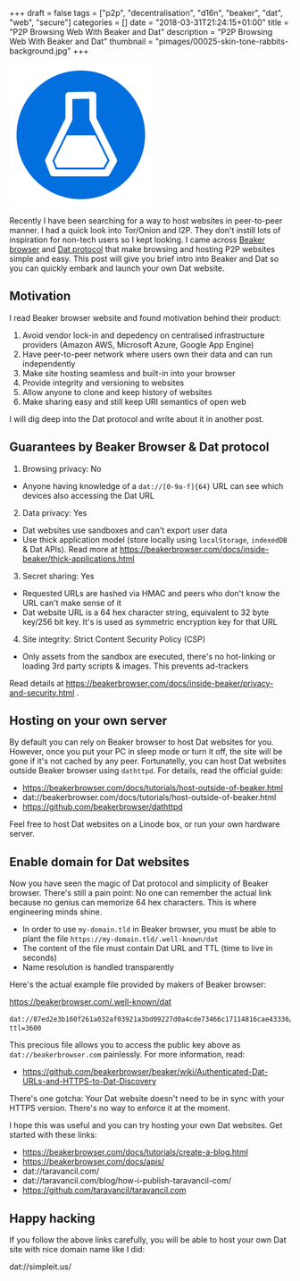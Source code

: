+++
draft = false
tags = ["p2p", "decentralisation", "d16n", "beaker", "dat", "web", "secure"]
categories = []
date = "2018-03-31T21:24:15+01:00"
title = "P2P Browsing Web With Beaker and Dat"
description = "P2P Browsing Web With Beaker and Dat"
thumbnail = "pimages/00025-skin-tone-rabbits-background.jpg"
+++

![Beaker Browser](/pimages/00035-beaker-logo-256.png)

Recently I have been searching for a way to host websites in peer-to-peer manner. I had a quick look into Tor/Onion and I2P. They don't instill lots of inspiration for non-tech users so I kept looking. I came across [Beaker browser](https://beakerbrowser.com/) and [Dat protocol](https://datproject.org/) that make browsing and hosting P2P websites simple and easy. This post will give you brief intro into Beaker and Dat so you can quickly embark and launch your own Dat website.

## Motivation

I read Beaker browser website and found motivation behind their product:

1. Avoid vendor lock-in and depedency on centralised infrastructure providers (Amazon AWS, Microsoft Azure, Google App Engine)
2. Have peer-to-peer network where users own their data and can run independently
3. Make site hosting seamless and built-in into your browser
4. Provide integrity and versioning to websites
5. Allow anyone to clone and keep history of websites
6. Make sharing easy and still keep URI semantics of open web

I will dig deep into the Dat protocol and write about it in another post.

## Guarantees by Beaker Browser & Dat protocol

1. Browsing privacy: No
  * Anyone having knowledge of a `dat://[0-9a-f]{64}` URL can see which devices also accessing the Dat URL
2. Data privacy: Yes
  * Dat websites use sandboxes and can't export user data
  * Use thick application model (store locally using `localStorage`, `indexedDB` & Dat APIs). Read more at https://beakerbrowser.com/docs/inside-beaker/thick-applications.html
3. Secret sharing: Yes
  * Requested URLs are hashed via HMAC and peers who don't know the URL can't make sense of it
  * Dat website URL is a 64 hex character string, equivalent to 32 byte key/256 bit key. It's is used as symmetric encryption key for that URL
4. Site integrity: Strict Content Security Policy (CSP)
  * Only assets from the sandbox are executed, there's no hot-linking or loading 3rd party scripts & images. This prevents ad-trackers

Read details at https://beakerbrowser.com/docs/inside-beaker/privacy-and-security.html .

## Hosting on your own server

By default you can rely on Beaker browser to host Dat websites for you. However, once you put your PC in sleep mode or turn it off, the site will be gone if it's not cached by any peer. Fortunatelly, you can host Dat websites outside Beaker browser using `dathttpd`. For details, read the official guide:

* https://beakerbrowser.com/docs/tutorials/host-outside-of-beaker.html
* dat://beakerbrowser.com/docs/tutorials/host-outside-of-beaker.html
* https://github.com/beakerbrowser/dathttpd

Feel free to host Dat websites on a Linode box, or run your own hardware server.

## Enable domain for Dat websites

Now you have seen the magic of Dat protocol and simplicity of Beaker browser. There's still a pain point: No one can remember the actual link because no genius can memorize 64 hex characters. This is where engineering minds shine.

* In order to use `my-domain.tld` in Beaker browser, you must be able to plant the file `https://my-domain.tld/.well-known/dat`
* The content of the file must contain Dat URL and TTL (time to live in seconds)
* Name resolution is handled transparently

Here's the actual example file provided by makers of Beaker browser:

https://beakerbrowser.com/.well-known/dat

```
dat://87ed2e3b160f261a032af03921a3bd09227d0a4cde73466c17114816cae43336/
ttl=3600
```

This precious file allows you to access the public key above as `dat://beakerbrowser.com` painlessly. For more information, read:

* https://github.com/beakerbrowser/beaker/wiki/Authenticated-Dat-URLs-and-HTTPS-to-Dat-Discovery

There's one gotcha: Your Dat website doesn't need to be in sync with your HTTPS version. There's no way to enforce it at the moment.

I hope this was useful and you can try hosting your own Dat websites. Get started with these links:

* https://beakerbrowser.com/docs/tutorials/create-a-blog.html
* https://beakerbrowser.com/docs/apis/
* dat://taravancil.com/
* dat://taravancil.com/blog/how-i-publish-taravancil-com/
* https://github.com/taravancil/taravancil.com

## Happy hacking

If you follow the above links carefully, you will be able to host your own Dat site with nice domain name like I did:

dat://simpleit.us/
